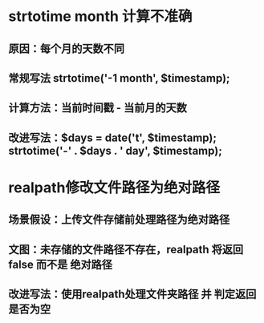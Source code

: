 # strtotime month 计算不准确
## 原因：每个月的天数不同
## 常规写法 strtotime('-1 month', $timestamp);

## 计算方法：当前时间戳 - 当前月的天数
## 改进写法：$days = date('t', $timestamp);  strtotime('-' . $days . ' day', $timestamp);

# realpath修改文件路径为绝对路径
## 场景假设：上传文件存储前处理路径为绝对路径
## 文图：未存储的文件路径不存在，realpath 将返回 false 而不是 绝对路径
## 改进写法：使用realpath处理文件夹路径 并 判定返回是否为空
